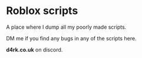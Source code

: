 # Roblox scripts
A place where I dump all my poorly made scripts.

DM me if you find any bugs in any of the scripts here. 

**d4rk.co.uk** on discord.

